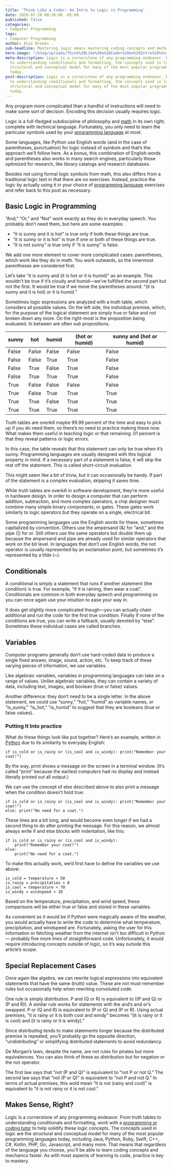 ```yaml
---
title: 'Think Like a Coder: An Intro to Logic in Programming'
date: 2020-07-28 08:26:00 -05:00
published: false
categories:
- Computer Programming
tags:
- Computer Programming
author: Alys Brooks
sub-headline: Mastering logic means mastering coding concepts and mechanics faster
hero-image: "/blog/uploads/Think%20Like%20a%20Coder%20an%20Intro%20to%20Logic%20in%20Programming.png"
meta-description: Logic is a cornerstone of any programming endeavor. From truth tables
  to understanding conditionals and formatting, the concepts used in logic are the
  structural and conceptual model for many of the most popular programming languages
  today.
post-description: Logic is a cornerstone of any programming endeavor. From truth tables
  to understanding conditionals and formatting, the concepts used in logic are the
  structural and conceptual model for many of the most popular programming languages
  today.
---
```


Any program more complicated than a handful of instructions will need to make some sort of decision. Encoding this decision usually requires logic.

Logic is a full-fledged subdiscipline of philosophy and [math](https://www.wyzant.com/blog/math-for-coding/) in its own right, complete with technical language. Fortunately, you only need to learn the particular symbols used by your [programming language](https://www.wyzant.com/blog/before-you-learn-coding/) at most.

Some languages, like Python use English words (and in the case of parentheses, punctuation) for logic instead of symbols and that’s the approach we’ll follow here. As a bonus, this combination of English words and parentheses also works in many search engines, particularly those optimized for research, like library catalogs and research databases.

Besides not using formal logic symbols from math, this also differs from a traditional logic text in that there are no exercises. Instead, practice the logic by actually using it in your choice of [programming language](https://www.wyzant.com/blog/how-to-choose-a-programming-language/) exercises and refer back to this post as necessary.

## Basic Logic in Programming

“And,” “Or,” and “Not” work exactly as they do in everyday speech. You probably don’t need them, but here are some examples:

* “it is sunny and it is hot” is true only if both these things are true.
* “it is sunny or it is hot” is true if one or both of these things are true.
* “it is not sunny” is true only if “it is sunny” is false.

We add one more element to cover more complicated cases: parentheses, which work like they do in math. You work outwards, so the innermost parentheses are considered first.

Let’s take “it is sunny and (it is hot or it is humid)” as an example. This wouldn’t be true if it’s cloudy and humid—we’ve fulfilled the second part but not the first. It would be true if we move the parentheses around: “(it is sunny and it is hot) or it is humid.”

Sometimes logic expressions are analyzed with a truth table, which considers all possible values. On the left side, the individual premise, which, for the purpose of the logical statement are simply true or false and not broken down any more. On the right-most is the proposition being evaluated. In between are often sub propositions.

| sunny 	| hot   	| humid 	| (hot or humid) 	| sunny and (hot or humid) 	|
|-------	|-------	|-------	|----------------	|--------------------------	|
| False 	| False 	| False 	| False          	| False                    	|
| False 	| False 	| True  	| True           	| False                    	|
| False 	| True  	| False 	| True           	| False                    	|
| False 	| True  	| True  	| True           	| False                    	|
| True  	| False 	| False 	| False          	| False                    	|
| True  	| False 	| True  	| True           	| True                     	|
| True  	| True  	| False 	| True           	| True                     	|
| True  	| True  	| True  	| True           	| True                     	|

Truth tables are overkill maybe 99.99 percent of the time and easy to pick up if you do need them, so there’s no need to practice making these now. What makes them useful in teaching logic or that remaining .01 percent is that they reveal patterns or logic errors.

In this case, the table reveals that this statement can only be true when it’s sunny. Programming languages are usually designed with this logical property in mind. If a necessary part of a statement is false, it will skip the rest off the statement. This is called short-circuit evaluation.

This might seem like a bit of trivia, but it can occasionally be handy. If part of the statement is a complex evaluation, skipping it saves time.

While truth tables are overkill in software development, they’re more useful in hardware design. In order to design a computer that can perform addition, subtraction, and more complex operators, a chip designer must combine many simple binary components, or gates. These gates work similarly to logic operators but they operate on a single, electrical bit.

Some programming languages use the English words for these, sometimes capitalized by convention. Others use the ampersand (&) for “and,” and the pipe (|) for or. Still others use the same operators but double them up because the ampersand and pipe are already used for similar operators that work on the bit level.
In languages that don’t use English words, the not operator is usually represented by an exclamation point, but sometimes it’s represented by a tilde (~).

## Conditionals
A conditional is simply a statement that runs if another statement (the condition) is true. For example, “if it is raining, then wear a coat”. Conditionals are common in both everyday speech and programming so you can once again use your intuition to ease your way in.

It does get slightly more complicated though—you can actually chain additional and run the code for the first true condition. Finally if none of the conditions are true, you can write a fallback, usually denoted by “else”. Sometimes these individual cases are called branches.

## Variables
Computer programs generally don’t use hard-coded data to produce a single fixed answer, image, sound, action, etc. To keep track of these varying pieces of information, we use variables.

Like algebraic variables, variables in programming languages can take on a range of values. Unlike algebraic variables, they can contain a variety of data, including text, images, and boolean (true or false) values.

Another difference: they don’t need to be a single letter. In the above statement, we could use “sunny,” “hot,” “humid” as variable names, or “is_sunny,” “is_hot,” “is_humid” to suggest that they are booleans (true or false values).

### Putting It Into practice
What do these things look like put together? Here’s an example, written in [Python](https://www.wyzant.com/blog/learn-python/) due to its similarity to everyday English:

<pre><code>if is_cold or is_rainy or (is_cool and is_windy): print("Remember your coat!")</code></pre>

By the way, print shows a message on the screen in a terminal window. (It’s called “print” because the earliest computers had no display and instead literally printed out all output.)

We can use the concept of else described above to also print a message when the condition doesn’t hold true:

<pre><code>if is_cold or is_rainy or (is_cool and is_windy): print("Remember your coat!")
else: print("No need for a coat.")</code></pre>

These lines are a bit long, and would become even longer if we had a second thing to do after printing the message. For this reason, we almost always write if and else blocks with indentation, like this:

<pre><code>if is_cold or is_rainy or (is_cool and is_windy):
    print("Remember your coat!")
else:
    print("No need for a coat.")</code></pre>

To make this actually work, we’d first have to define the variables we use above:

<pre><code>is_cold = temperature < 50
is_rainy = precipitation > 0
is_cool = temperature < 70
is_windy = windspeed > 10</code></pre>

Based on the temperature, precipitation, and wind speed, these comparisons will be either true or false and stored in these variables.

As convenient as it would be if Python were magically aware of the weather, you would actually have to write the code to determine what temperature, precipitation, and windspeed are. Fortunately, asking the user for this information or fetching weather from the internet isn’t too difficult in Python — probably five more lines of straightforward code. Unfortunately, it would require introducing concepts outside of logic, so it’s way outside this article’s scope.

## Special Replacement Cases
Once again like algebra, we can rewrite logical expressions into equivalent statements that have the same (truth) value. These are not must-remember rules but occasionally help when rewriting convoluted code.

One rule is simply distribution. P and (Q or R) is equivalent to ((P and Q) or (P and R)). A similar rule works for statements with the and’s and or’s swapped. P or (Q and R) is equivalent to (P or Q) and (P or R). Using actual premises, “it is rainy or it is both cool and windy” becomes “(it is rainy or it is cool) and (it is rainy or it is windy).”

Since distributing tends to make statements longer because the distributed premise is repeated, you’ll probably go the opposite direction, “undistributing” or simplifying distributed statements to avoid redundancy.

De Morgan’s laws, despite the name, are not rules for pirates but more equivalences. You can also think of these as distribution but for negation or the not operator.

The first law says that “not (P and Q)” is equivalent to “not P or not Q.” The second law says that “not (P or Q)” is equivalent to “not P and not Q.” In terms of actual premises, this wold mean “it is not (rainy and cool)” is equivalent to “it is not rainy or it is not cool.”

## Makes Sense, Right?
Logic is a cornerstone of any programming endeavor. From truth tables to understanding conditionals and formatting, work with a [programming or coding tutor](https://www.wyzant.com/computer_programming_lessons.aspx) to help solidify these logic concepts. The concepts used in logic are the structural and conceptual model for many of the most popular programming languages today, including Java, Python, Ruby, Swift, C++, C#, Kotlin, PHP, Go, Javascript, and many more. That means that regardless of the language you choose, you'll be able to learn coding concepts and mechanics faster. As with most aspects of learning to code, practice is key to mastery. 
